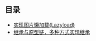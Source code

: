 ## 目录
- [实现图片懒加载(Lazyload)](https://github.com/re-learning-front-end/gg-bond/issues/2)
- [继承与原型链，多种方式实现继承](https://github.com/re-learning-front-end/gg-bond/issues/1)
